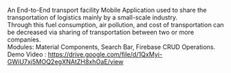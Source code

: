 An End-to-End transport facility Mobile Application used to share the transportation of logistics mainly by a small-scale industry.<br/>
Through this fuel consumption, air pollution, and cost of transportation can be decreased via sharing of transportation between two or more companies.<br/>
Modules: Material Components, Search Bar, Firebase CRUD Operations.<br/>
Demo Video : https://drive.google.com/file/d/1QxMyi-GWiU7xj5MOQ2egXNAtZH8xhOaE/view
